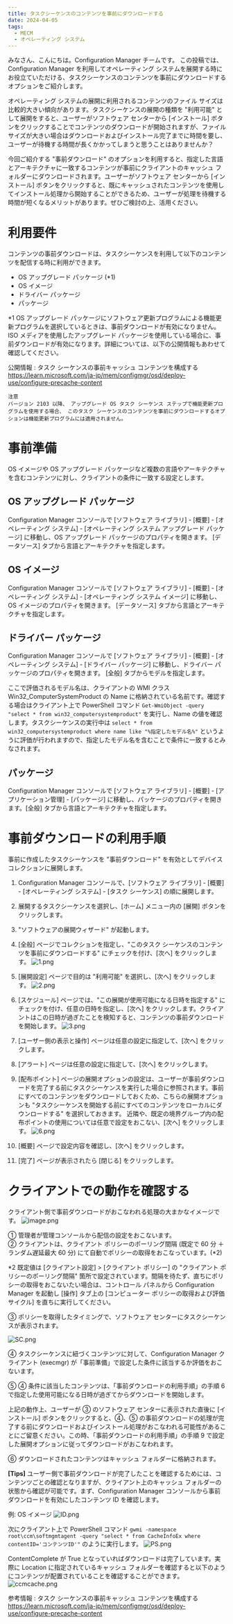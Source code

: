 ```yaml
---
title: タスクシーケンスのコンテンツを事前にダウンロードする
date: 2024-04-05
tags:
  - MECM
  - オペレーティング システム
---
```


みなさん、こんにちは。Configuration Manager チームです。
この投稿では、Configuration Manager を利用してオペレーティング システムを展開する時にお役立ていただける、タスクシーケンスのコンテンツを事前にダウンロードするオプションをご紹介します。

オペレーティング システムの展開に利用されるコンテンツのファイル サイズは比較的大きい傾向があります。タスクシーケンスの展開の種類を "利用可能" として展開をすると、ユーザーがソフトウェア センターから [インストール] ボタンをクリックすることでコンテンツのダウンロードが開始されますが、ファイル サイズが大きい場合はダウンロードおよびインストール完了までに時間を要し、ユーザーが待機する時間が長くかかってしまうと思うことはありませんか？

今回ご紹介する "事前ダウンロード" のオプションを利用すると、指定した言語とアーキテクチャに一致するコンテンツが事前にクライアントのキャッシュ フォルダーにダウンロードされます。ユーザーがソフトウェア センターから [インストール] ボタンをクリックすると、既にキャッシュされたコンテンツを使用してインストール処理から開始することができるため、ユーザーが処理を待機する時間が短くなるメリットがあります。ぜひご検討の上、活用ください。


# 利用要件
コンテンツの事前ダウンロードは、タスクシーケンスを利用して以下のコンテンツを配信する時に利用ができます。

- OS アップグレード パッケージ (*1)
- OS イメージ
- ドライバー パッケージ
- パッケージ

*1 OS アップグレード パッケージにソフトウェア更新プログラムによる機能更新プログラムを選択しているときは、事前ダウンロードが有効になりません。ISO メディアを使用したアップグレード パッケージを使用している場合に、事前ダウンロードが有効になります。詳細については、以下の公開情報もあわせて確認してください。

公開情報 : タスク シーケンスの事前キャッシュ コンテンツを構成する  
https://learn.microsoft.com/ja-jp/mem/configmgr/osd/deploy-use/configure-precache-content  
~~~~~
注意  
バージョン 2103 以降、 アップグレード OS タスク シーケンス ステップで機能更新プログラムを使用する場合、 このタスク シーケンスのコンテンツを事前にダウンロードするオプションは機能更新プログラムには適用されません。
~~~~~

# 事前準備
OS イメージや OS アップグレード パッケージなど複数の言語やアーキテクチャを含むコンテンツに対し、クライアントの条件に一致する設定とします。

## OS アップグレード パッケージ
Configuration Manager コンソールで [ソフトウェア ライブラリ] - [概要] - [オペレーティング システム] - [オペレーティング システム アップグレード パッケージ] に移動し、OS アップグレード パッケージのプロパティを開きます。
[データソース] タブから言語とアーキテクチャを指定します。

## OS イメージ
Configuration Manager コンソールで [ソフトウェア ライブラリ] - [概要] - [オペレーティング システム] - [オペレーティング システム イメージ] に移動し、OS イメージのプロパティを開きます。
[データソース] タブから言語とアーキテクチャを指定します。

## ドライバー パッケージ
Configuration Manager コンソールで [ソフトウェア ライブラリ] - [概要] - [オペレーティング システム] - [ドライバー パッケージ] に移動し、ドライバー パッケージのプロパティを開きます。
[全般] タブからモデルを指定します。

ここで評価されるモデル名は、クライアントの WMI クラス Win32_ComputerSystemProduct の Name に格納されている名前です。確認する場合はクライアント上で PowerShell コマンド `Get-WmiObject -query "select * from win32_computersystemproduct"` を実行し、Name の値を確認します。タスクシーケンスの実行中は `select * from win32_computersystemproduct where name like "%指定したモデル名%"` というように評価が行われますので、指定したモデル名を含むことで条件に一致するとみなされます。

## パッケージ
Configuration Manager コンソールで [ソフトウェア ライブラリ] - [概要] - [アプリケーション管理] - [パッケージ] に移動し、パッケージのプロパティを開きます。[全般] タブから言語とアーキテクチャを指定します。

# 事前ダウンロードの利用手順
事前に作成したタスクシーケンスを "事前ダウンロード" を有効としてデバイス コレクションに展開します。

1. Configuration Manager コンソールで、[ソフトウェア ライブラリ] - [概要] - [オペレーティング システム] - [タスク シーケンス] の順に展開します。
2. 展開するタスクシーケンスを選択し、[ホーム]  メニュー内の [展開] ボタンをクリックします。
3. "ソフトウェアの展開ウィザード"  が起動します。
4. [全般] ページでコレクションを指定し、"このタスク シーケンスのコンテンツを事前にダウンロードする" にチェックを付け、[次へ] をクリックします。
![1.png](./20240405_01/1.png)
5. [展開設定] ページで目的は "利用可能" を選択し、[次へ] をクリックします。
![2.png](./20240405_01/2.png)
6. [スケジュール] ページでは、"この展開が使用可能になる日時を指定する" にチェックを付け、任意の日時を指定し、[次へ] をクリックします。クライアントはこの日時が過ぎたことを検知すると、コンテンツの事前ダウンロードを開始します。
![3.png](./20240405_01/3.png)
7. [ユーザー側の表示と操作]  ページは任意の設定に指定して、[次へ] をクリックします。
8. [アラート]  ページは任意の設定に指定して、[次へ] をクリックします。

9. [配布ポイント] ページの展開オプションの設定は、ユーザーが事前ダウンロードを完了する前にタスクシーケンスを実行した場合に参照されます。事前にすべてのコンテンツをダウンロードしておくため、こちらの展開オプションも "タスクシーケンスを開始する前にすべてのコンテンツをローカルにダウンロードする" を選択しておきます。 近隣や、既定の境界グループ内の配布ポイントの使用については任意で設定をおこない、[次へ] をクリックします。
![6.png](./20240405_01/6.png)
10. [概要] ページで設定内容を確認し、[次へ] をクリックします。
11. [完了]  ページが表示されたら [閉じる] をクリックします。

# クライアントでの動作を確認する
クライアント側で事前ダウンロードがおこなわれる処理の大まかなイメージです。
![image.png](./20240405_01/image.png)

① 管理者が管理コンソールから配信の設定をおこないます。  
② クライアントは、クライアント ポリシーのポーリング間隔 (既定で 60 分 ＋ ランダム遅延最大 60 分) にて自動でポリシーの取得をおこなっています。(*2)

*2 既定値は [クライアント設定] > [クライアント ポリシー] の "クライアント ポリシーのポーリング間隔" 箇所で設定されています。間隔を待たず、直ちにポリシーの取得をおこないたい場合は、コントロール パネルから Configuration Manager を起動し [操作] タブ上の [コンピューター ポリシーの取得および評価サイクル] を直ちに実行してください。

③ ポリシーを取得したタイミングで、ソフトウェア センターにタスクシーケンスが表示されます。

![SC.png](./20240405_01/SC.png)

④ タスクシーケンスに紐づくコンテンツに対して、Configuration Manager クライアント (execmgr) が「事前準備」で設定した条件に該当するか評価をおこないます。

⑤ ④ 条件に該当したコンテンツは、「事前ダウンロードの利用手順」の手順 6 で指定した使用可能になる日時が過ぎてからダウンロードを開始します。

上記の動作上、ユーザーが ③ のソフトウェア センターに表示された直後に [インストール] ボタンをクリックすると、④、⑤ の事前ダウンロードの処理が完了する前にダウンロードおよびインストール処理がおこなわれる可能性があることにご留意ください。この時、「事前ダウンロードの利用手順」の手順 9 で設定した展開オプションに従ってダウンロードがおこなわれます。

⑥ ダウンロードされたコンテンツはキャッシュ フォルダーに格納されます。

**[Tips]** ユーザー側で事前ダウンロードが完了したことを確認するためには、コンテンツごとの確認となりますが、クライアント上のキャッシュ フォルダーの状態から確認が可能です。まず、Configuration Manager コンソールから事前ダウンロードを有効にしたコンテンツ ID を確認します。

例: OS イメージ
![ID.png](./20240405_01/ID.png)

次にクライアント上で PowerShell コマンド `gwmi -namespace root\ccm\softmgmtagent -query "select * from CacheInfoEx where contentID='コンテンツID'"` のように実行します。
![PS.png](./20240405_01/PS.png)

ContentComplete が True となっていればダウンロードは完了しています。実際に Location に指定されているキャッシュ フォルダーを確認すると以下のようにコンテンツが配置されていることを確認することができます。
![ccmcache.png](./20240405_01/ccmcache.png)


参考情報 : タスク シーケンスの事前キャッシュ コンテンツを構成する
https://learn.microsoft.com/ja-jp/mem/configmgr/osd/deploy-use/configure-precache-content